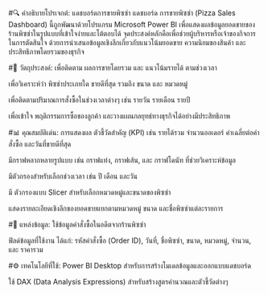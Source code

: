 #🔍 คำอธิบายโปรเจกต์: แดชบอร์ดการขายพิซซ่า
แดชบอร์ด การขายพิซซ่า (Pizza Sales Dashboard) นี้ถูกพัฒนาด้วยโปรแกรม Microsoft Power BI เพื่อแสดงผลข้อมูลยอดขายของร้านพิซซ่าในรูปแบบที่เข้าใจง่ายและโต้ตอบได้ จุดประสงค์หลักคือเพื่อช่วยผู้บริหารหรือเจ้าของกิจการในการตัดสินใจ ด้วยการนำเสนอข้อมูลเชิงลึกเกี่ยวกับแนวโน้มยอดขาย ความนิยมของสินค้า และประสิทธิภาพโดยรวมของธุรกิจ

#🎯 วัตถุประสงค์:
เพื่อติดตาม ผลการขายโดยรวม และ แนวโน้มรายได้ ตามช่วงเวลา

เพื่อวิเคราะห์ว่า พิซซ่าประเภทใด ขายดีที่สุด รวมถึง ขนาด และ หมวดหมู่

เพื่อติดตามปริมาณการสั่งซื้อในช่วงเวลาต่างๆ เช่น รายวัน รายเดือน รายปี

เพื่อเข้าใจ พฤติกรรมการซื้อของลูกค้า และวางแผนกลยุทธ์ทางธุรกิจได้อย่างมีประสิทธิภาพ

#📊 คุณสมบัติเด่น:
การแสดงผล ตัวชี้วัดสำคัญ (KPI) เช่น รายได้รวม จำนวนออเดอร์ ค่าเฉลี่ยต่อคำสั่งซื้อ และวันที่ขายดีที่สุด

มีกราฟหลากหลายรูปแบบ เช่น กราฟแท่ง, กราฟเส้น, และ กราฟโดนัท ที่ช่วยวิเคราะห์ข้อมูล

มีตัวกรองสำหรับเลือกช่วงเวลา เช่น ปี เดือน และวัน

มี ตัวกรองแบบ Slicer สำหรับเลือกหมวดหมู่และขนาดของพิซซ่า

แสดงรายละเอียดเชิงลึกของยอดขายแยกตามหมวดหมู่ ขนาด และชื่อพิซซ่าแต่ละรายการ

#📁 แหล่งข้อมูล:
ใช้ข้อมูลคำสั่งซื้อในอดีตจากร้านพิซซ่า

ฟิลด์ข้อมูลที่ใช้งาน ได้แก่: รหัสคำสั่งซื้อ (Order ID), วันที่, ชื่อพิซซ่า, ขนาด, หมวดหมู่, จำนวน, และ ราคารวม

#⚙️ เทคโนโลยีที่ใช้:
Power BI Desktop สำหรับการสร้างโมเดลข้อมูลและออกแบบแดชบอร์ด

ใช้ DAX (Data Analysis Expressions) สำหรับสร้างสูตรคำนวณและตัวชี้วัดต่างๆ
